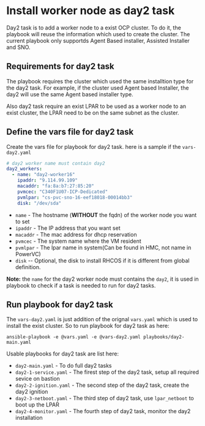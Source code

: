 # Install worker node as day2 task

Day2 task is to add a worker node to a exist OCP cluster. To do it, the playbook will reuse the information which used to create the cluster.
The current playbook only supportds Agent Based installer, Assisted Installer and SNO.

## Requirements for day2 task

The playbook requires the cluster which used the same installtion type for the day2 task. For example, if the cluster used Agent based
Installer, the day2 will use the same Agent based installer type.

Also day2 task require an exist LPAR to be used as a worker node to an exist cluster,
the LPAR need to be on the same subnet as the cluster.

## Define the vars file for day2 task

Create the vars file for playbook for day2 task. here is a sample if the `vars-day2.yaml`

```yaml
# day2 worker name must contain day2
day2_workers:
  - name: "day2-worker16"
    ipaddr: "9.114.99.109"
    macaddr: "fa:8a:b7:27:85:20"
    pvmcec: "C340F1U07-ICP-Dedicated"
    pvmlpar: "cs-pvc-sno-16-eef18018-00014bb3"
    disk: "/dev/sda"
```

* `name` - The hostname (**WITHOUT** the fqdn) of the worker node you want to set
* `ipaddr` - The IP address that you want set
* `macaddr` - The mac address for dhcp reservation
* `pvmcec` - The system name where the VM resident
* `pvmlpar` - The lpar name in system(Can be found in HMC, not name in PowerVC)
* `disk` -- Optional, the disk to install RHCOS if it is different from global definition.

**Note:** the `name` for the day2 worker node must contains the `day2`, it is used in playbook to check if a task is needed to run for day2 tasks.

## Run playbook for day2 task

The `vars-day2.yaml` is just addition of the orignal `vars.yaml` which is used to install the exist cluster. So to run playbook for day2 task as here:

```shell
ansible-playbook -e @vars.yaml -e @vars-day2.yaml playbooks/day2-main.yaml
```

Usable playbooks for day2 task are list here:

* `day2-main.yaml` - To do full day2 tasks
* `day2-1-service.yaml` - The firest step of the day2 task, setup all required sevice on bastion
* `day2-2-ignition.yaml` - The second step of the day2 task, create the day2 ignition
* `day2-3-netboot.yaml` - The third step of day2 task, use `lpar_netboot` to boot up the LPAR
* `day2-4-monitor.yaml` - The fourth step of day2 task, monitor the day2 installation

